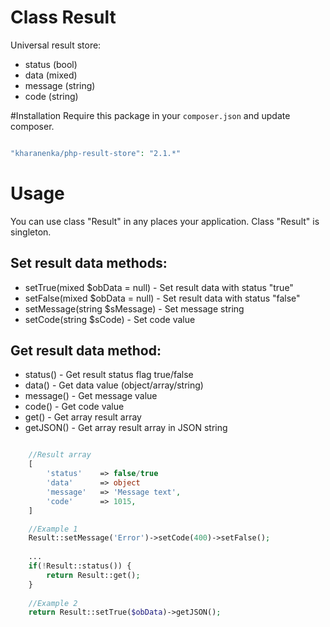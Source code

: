 # Class Result

Universal result store:
 - status (bool)
 - data (mixed)
 - message (string)
 - code (string)
 
#Installation
Require this package in your `composer.json` and update composer.
 
```php

"kharanenka/php-result-store": "2.1.*"

```

# Usage

You can use class "Result" in any places your application. Class "Result" is singleton.

## Set result data methods:
  - setTrue(mixed $obData = null) - Set result data with status "true"
  - setFalse(mixed $obData = null) - Set result data with status "false"
  - setMessage(string $sMessage) - Set message string
  - setCode(string $sCode) - Set code value

## Get result data method:
  - status() - Get result status flag true/false
  - data() - Get data value (object/array/string)
  - message() - Get message value
  - code() - Get code value
  - get() - Get array result array
  - getJSON() - Get array result array in JSON string
  
```php

    //Result array
    [
        'status'    => false/true
        'data'      => object
        'message'   => 'Message text',
        'code'      => 1015,
    ]
```

```php
    //Example 1
    Result::setMessage('Error')->setCode(400)->setFalse();
    
    ...
    if(!Result::status()) {
        return Result::get();
    }
    
    //Example 2
    return Result::setTrue($obData)->getJSON();
```